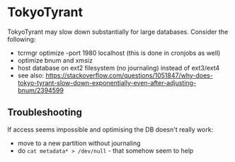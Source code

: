 
# TokyoTyrant

TokyoTyrant may slow down substantially for large databases. Consider the following:

- tcrmgr optimize -port 1980 localhost (this is done in cronjobs as well)
- optimize bnum and xmsiz
- host database on ext2 filesystem (no journaling) instead of ext3/ext4
- see also: https://stackoverflow.com/questions/1051847/why-does-tokyo-tyrant-slow-down-exponentially-even-after-adjusting-bnum/2394599

## Troubleshooting

If access seems impossible and optimising the DB doesn't really work:
- move to a new partition without journaling
- do `cat metadata* > /dev/null` - that somehow seem to help
